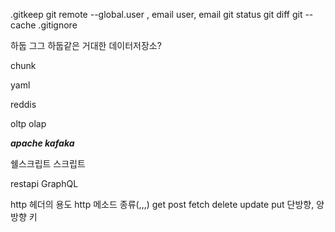 .gitkeep
git remote
--global.user , email
user, email
git status
git diff
git --cache
.gitignore

하둡
그그 하둡같은 거대한 데이터저장소?

chunk

yaml



reddis

oltp
olap

***apache kafaka***

쉘스크립트
스크립트

restapi
GraphQL

http 헤더의 용도
http 메소드 종류(,,,)
	get
	post
	fetch
	delete
	update
	put
단방향, 양방향 키